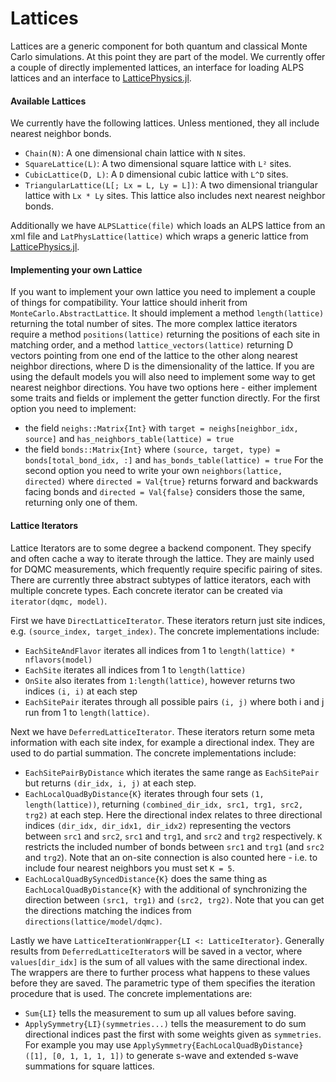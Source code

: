 # Lattices

Lattices are a generic component for both quantum and classical Monte Carlo simulations. At this point they are part of the model. We currently offer a couple of directly implemented lattices, an interface for loading ALPS lattices and an interface to [LatticePhysics.jl](https://github.com/janattig/LatticePhysics.jl).

#### Available Lattices

We currently have the following lattices. Unless mentioned, they all include nearest neighbor bonds.

* `Chain(N)`: A one dimensional chain lattice with `N` sites.
* `SquareLattice(L)`: A two dimensional square lattice with `L²` sites.
* `CubicLattice(D, L)`: A `D` dimensional cubic lattice with `L^D` sites.
* `TriangularLattice(L[; Lx = L, Ly = L])`: A two dimensional triangular lattice with `Lx * Ly` sites. This lattice also includes next nearest neighbor bonds.

Additionally we have `ALPSLattice(file)` which loads an ALPS lattice from an xml file and `LatPhysLattice(lattice)` which wraps a generic lattice from [LatticePhysics.jl](https://github.com/janattig/LatticePhysics.jl).

#### Implementing your own Lattice

If you want to implement your own lattice you need to implement a couple of things for compatibility. Your lattice should inherit from `MonteCarlo.AbstractLattice`. It should implement a method `length(lattice)` returning the total number of sites. 
The more complex lattice iterators require a method `positions(lattice)` returning the positions of each site in matching order, and a method `lattice_vectors(lattice)` returning D vectors pointing from one end of the lattice to the other along nearest neighbor directions, where D is the dimensionality of the lattice. 
If you are using the default models you will also need to implement some way to get nearest neighbor directions. You have two options here - either implement some traits and fields or implement the getter function directly. For the first option you need to implement: 
* the field `neighs::Matrix{Int}` with `target = neighs[neighbor_idx, source]` and `has_neighbors_table(lattice) = true`
* the field `bonds::Matrix{Int}` where `(source, target, type) = bonds[total_bond_idx, :]` and `has_bonds_table(lattice) = true`
For the second option you need to write your own `neighbors(lattice, directed)` where `directed = Val{true}` returns forward and backwards facing bonds and `directed = Val{false}` considers those the same, returning only one of them.

#### Lattice Iterators

Lattice Iterators are to some degree a backend component. They specify and often cache a way to iterate through the lattice. They are mainly used for DQMC measurements, which frequently require specific pairing of sites. There are currently three abstract subtypes of lattice iterators, each with multiple concrete types. Each concrete iterator can be created via `iterator(dqmc, model)`.

First we have `DirectLatticeIterator`. These iterators return just site indices, e.g. `(source_index, target_index)`. The concrete implementations include:
* `EachSiteAndFlavor` iterates all indices from 1 to `length(lattice) * nflavors(model)`
* `EachSite` iterates all indices from 1 to `length(lattice)`
* `OnSite` also iterates from `1:length(lattice)`, however returns two indices `(i, i)` at each step
* `EachSitePair` iterates through all possible pairs `(i, j)` where both i and j run from 1 to `length(lattice)`.

Next we have `DeferredLatticeIterator`. These iterators return some meta information with each site index, for example a directional index. They are used to do partial summation. The concrete implementations include:
* `EachSitePairByDistance` which iterates the same range as `EachSitePair` but returns `(dir_idx, i, j)` at each step.
* `EachLocalQuadByDistance{K}` iterates through four sets `(1, length(lattice))`, returning `(combined_dir_idx, src1, trg1, src2, trg2)` at each step. Here the directional index relates to three directional indices `(dir_idx, dir_idx1, dir_idx2)` representing the vectors between `src1` and `src2`, `src1` and `trg1`, and `src2` and `trg2` respectively. `K` restricts the included number of bonds between `src1` and `trg1` (and `src2` and `trg2`). Note that an on-site connection is also counted here - i.e. to include four nearest neighbors you must set `K = 5`.
* `EachLocalQuadBySyncedDistance{K}` does the same thing as `EachLocalQuadByDistance{K}` with the additional of synchronizing the direction between `(src1, trg1)` and `(src2, trg2)`.
Note that you can get the directions matching the indices from `directions(lattice/model/dqmc)`.

Lastly we have `LatticeIterationWrapper{LI <: LatticeIterator}`. Generally results from `DeferredLatticeIterator`s will be saved in a vector, where `values[dir_idx]` is the sum of all values with the same directional index. The wrappers are there to further process what happens to these values before they are saved. The parametric type of them specifies the iteration procedure that is used. The concrete implementations are:
* `Sum{LI}` tells the measurement to sum up all values before saving.
* `ApplySymmetry{LI}(symmetries...)` tells the measurement to do sum directional indices past the first with some weights given as `symmetries`. For example you may use `ApplySymmetry{EachLocalQuadByDistance}([1], [0, 1, 1, 1, 1])` to generate s-wave and extended s-wave summations for square lattices.